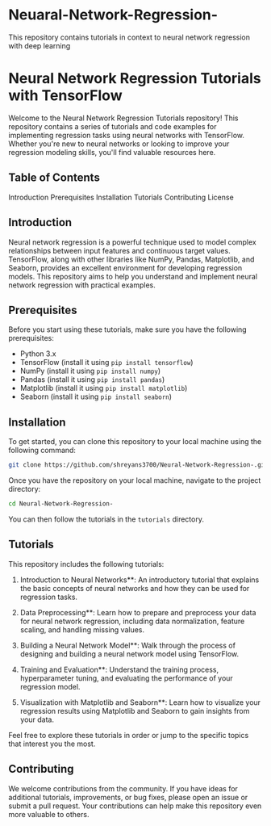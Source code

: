 # Neuaral-Network-Regression-
This repository contains tutorials in context to neural network regression with deep learning

# Neural Network Regression Tutorials with TensorFlow

Welcome to the Neural Network Regression Tutorials repository! This repository contains a series of tutorials and code examples for implementing regression tasks using neural networks with TensorFlow.
Whether you're new to neural networks or looking to improve your regression modeling skills, you'll find valuable resources here.

## Table of Contents

  Introduction
  Prerequisites
  Installation
  Tutorials
  Contributing
  License

## Introduction

Neural network regression is a powerful technique used to model complex relationships between input features and continuous target values. TensorFlow, along with other libraries like NumPy, Pandas, 
Matplotlib, and Seaborn, provides an excellent environment for developing regression models. This repository aims to help you understand and implement neural network regression with practical examples.

## Prerequisites

Before you start using these tutorials, make sure you have the following prerequisites:

- Python 3.x
- TensorFlow (install it using `pip install tensorflow`)
- NumPy (install it using `pip install numpy`)
- Pandas (install it using `pip install pandas`)
- Matplotlib (install it using `pip install matplotlib`)
- Seaborn (install it using `pip install seaborn`)

## Installation

To get started, you can clone this repository to your local machine using the following command:

```bash
git clone https://github.com/shreyans3700/Neural-Network-Regression-.git
```

Once you have the repository on your local machine, navigate to the project directory:

```bash
cd Neural-Network-Regression-
```

You can then follow the tutorials in the `tutorials` directory.

## Tutorials

This repository includes the following tutorials:

1. Introduction to Neural Networks**: An introductory tutorial that explains the basic concepts of neural networks and how they can be used for regression tasks.

2. Data Preprocessing**: Learn how to prepare and preprocess your data for neural network regression, including data normalization, feature scaling, and handling missing values.

3. Building a Neural Network Model**: Walk through the process of designing and building a neural network model using TensorFlow.

4. Training and Evaluation**: Understand the training process, hyperparameter tuning, and evaluating the performance of your regression model.

5. Visualization with Matplotlib and Seaborn**: Learn how to visualize your regression results using Matplotlib and Seaborn to gain insights from your data.

Feel free to explore these tutorials in order or jump to the specific topics that interest you the most.

## Contributing

We welcome contributions from the community. If you have ideas for additional tutorials, improvements, or bug fixes, please open an issue or submit a pull request. Your contributions 
can help make this repository even more valuable to others.
